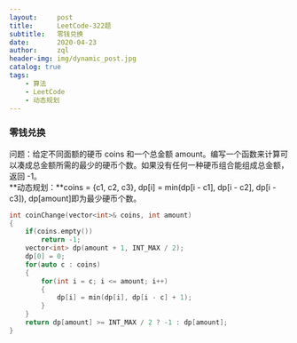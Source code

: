 ```yaml
---
layout:     post                   
title:      LeetCode-322题               
subtitle:   零钱兑换  
date:       2020-04-23              
author:     zql                     
header-img: img/dynamic_post.jpg    
catalog: true                       
tags:
    - 算法
    - LeetCode
    - 动态规划
---
```

### 零钱兑换
问题：给定不同面额的硬币 coins 和一个总金额 amount。编写一个函数来计算可以凑成总金额所需的最少的硬币个数。如果没有任何一种硬币组合能组成总金额，返回 -1。  
**动态规划：**coins = {c1, c2, c3}, dp[i] = min(dp[i - c1], dp[i - c2], dp[i - c3]), dp[amount]即为最少硬币个数。
```c++
int coinChange(vector<int>& coins, int amount)
{
    if(coins.empty())
        return -1;
    vector<int> dp(amount + 1, INT_MAX / 2);
    dp[0] = 0;
    for(auto c : coins)
    {
        for(int i = c; i <= amount; i++)
        {
            dp[i] = min(dp[i], dp[i - c] + 1);
        }
    }
    return dp[amount] >= INT_MAX / 2 ? -1 : dp[amount];
}
```

